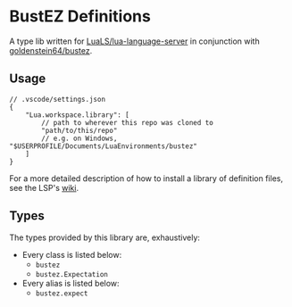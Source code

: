 # BustEZ Definitions

A type lib written for [LuaLS/lua-language-server](https://github.com/LuaLS/lua-language-server) in conjunction with [goldenstein64/bustez](https://github.com/goldenstein64/bustez).

## Usage

```jsonc
// .vscode/settings.json
{
	"Lua.workspace.library": [
		// path to wherever this repo was cloned to
		"path/to/this/repo"
		// e.g. on Windows, "$USERPROFILE/Documents/LuaEnvironments/bustez"
	]
}
```

For a more detailed description of how to install a library of definition files, see the LSP's [wiki](https://github.com/sumneko/lua-language-server/wiki/Libraries).

## Types

The types provided by this library are, exhaustively:

* Every class is listed below:
	* `bustez`
  * `bustez.Expectation`
* Every alias is listed below:
	* `bustez.expect`
